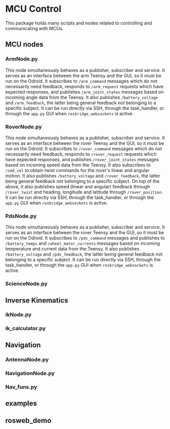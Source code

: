 # MCU Control

This package holds many scripts and nodes related to controlling and communicating with MCUs.

## MCU nodes

### ArmNode.py
This node simultaneously behaves as a publisher, subscriber and service.
It serves as an interface between the arm Teensy and the GUI, so it must be run on the Odroid.
It subscribes to `/arm_command` messages which do not necessarily need feedback, responds to `/arm_request` requests which have expected responses, and publishes `/arm_joint_states` messages based on incoming angle data from the Teensy.
It also publishes `/battery_voltage` and `/arm_feedback`, the latter being general feedback not belonging to a specific subject.
It can be run directly via SSH, through the task_handler, or through the `app.py` GUI when `rosbridge_websockets` is active.

### RoverNode.py
This node simultaneously behaves as a publisher, subscriber and service.
It serves as an interface between the rover Teensy and the GUI, so it must be run on the Odroid.
It subscribes to `/rover_command` messages which do not necessarily need feedback, responds to `/rover_request` requests which have expected responses, and publishes `/rover_joint_states` messages based on incoming speed data from the Teensy.
It also subscribes to `/cmd_vel` to obtain twist commands for the rover's linear and angular motion.
It also publishes `/battery_voltage` and `/rover_feedback`, the latter being general feedback not belonging to a specific subject.
On top of the above, it also publishes speed (linear and angular) feedback through `/rover_twist` and heading, longitude and latitude through `/rover_position`.
It can be run directly via SSH, through the task_handler, or through the `app.py` GUI when `rosbridge_websockets` is active.

### PdsNode.py
This node simultaneously behaves as a publisher, subscriber and service.
It serves as an interface between the rover Teensy and the GUI, so it must be run on the Odroid.
It subscribes to `/pds_command` messages and publishes to `/battery_temps` and `/wheel_motor_currents` messages based on incoming temperature and current data from the Teensy.
It also publishes `/battery_voltage` and `/pds_feedback`, the latter being general feedback not belonging to a specific subject.
It can be run directly via SSH, through the task_handler, or through the `app.py` GUI when `rosbridge_websockets` is active.

### ScienceNode.py

## Inverse Kinematics

### ikNode.py

### ik_calculator.py

## Navigation

### AntennaNode.py

### NavigationNode.py

### Nav_funs.py

## examples

## rosweb_demo
